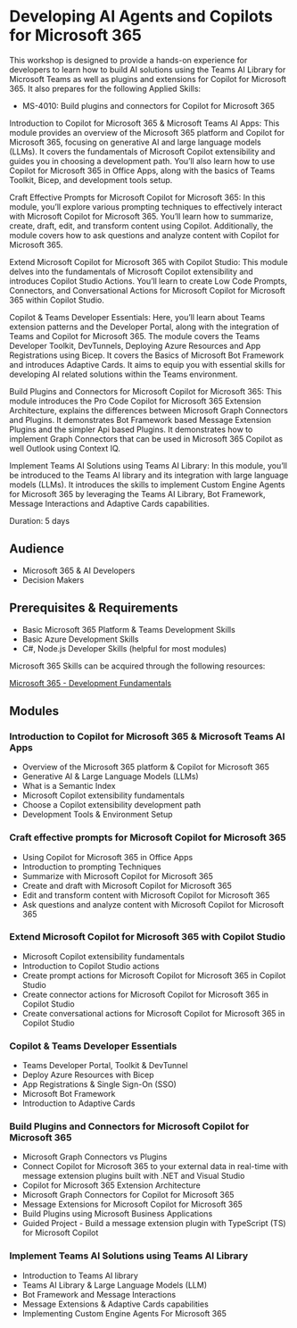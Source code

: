 # Developing AI Agents and Copilots for Microsoft 365

This workshop is designed to provide a hands-on experience for developers to learn how to build AI solutions using the Teams AI Library for Microsoft Teams as well as plugins and extensions for Copilot for Microsoft 365. It also prepares for the following Applied Skills:

- MS-4010: Build plugins and connectors for Copilot for Microsoft 365

Introduction to Copilot for Microsoft 365 & Microsoft Teams AI Apps:
This module provides an overview of the Microsoft 365 platform and Copilot for Microsoft 365, focusing on generative AI and large language models (LLMs). It covers the fundamentals of Microsoft Copilot extensibility and guides you in choosing a development path. You’ll also learn how to use Copilot for Microsoft 365 in Office Apps, along with the basics of Teams Toolkit, Bicep, and development tools setup.

Craft Effective Prompts for Microsoft Copilot for Microsoft 365:
In this module, you’ll explore various prompting techniques to effectively interact with Microsoft Copilot for Microsoft 365. You’ll learn how to summarize, create, draft, edit, and transform content using Copilot. Additionally, the module covers how to ask questions and analyze content with Copilot for Microsoft 365.

Extend Microsoft Copilot for Microsoft 365 with Copilot Studio:
This module delves into the fundamentals of Microsoft Copilot extensibility and introduces Copilot Studio Actions. You’ll learn to create Low Code Prompts, Connectors, and Conversational Actions for Microsoft Copilot for Microsoft 365 within Copilot Studio. 

Copilot & Teams Developer Essentials:
Here, you’ll learn about Teams extension patterns and the Developer Portal, along with the integration of Teams and Copilot for Microsoft 365. The module covers the Teams Developer Toolkit, DevTunnels, Deploying Azure Resources and App Registrations using Bicep. It covers the Basics of Microsoft Bot Framework and introduces Adaptive Cards. It aims to equip you with essential skills for developing AI related solutions within the Teams environment.

Build Plugins and Connectors for Microsoft Copilot for Microsoft 365:
This module introduces the Pro Code Copilot for Microsoft 365 Extension Architecture, explains the differences between Microsoft Graph Connectors and Plugins. It demonstrates Bot Framework based Message Extension Plugins and the simpler Api based Plugins. It demonstrates how to implement Graph Connectors that can be used in Microsoft 365 Copilot as well Outlook using Context IQ. 

Implement Teams AI Solutions using Teams AI Library:
In this module, you’ll be introduced to the Teams AI library and its integration with large language models (LLMs). It introduces the skills to implement Custom Engine Agents for Microsoft 365 by leveraging the Teams AI Library, Bot Framework, Message Interactions and Adaptive Cards capabilities.

Duration: 5 days

## Audience

- Microsoft 365 & AI Developers 
- Decision Makers

## Prerequisites & Requirements

- Basic Microsoft 365 Platform & Teams Development Skills
- Basic Azure Development Skills
- C#, Node.js Developer Skills (helpful for most modules)

Microsoft 365 Skills can be acquired through the following resources:

[Microsoft 365 - Development Fundamentals](http://<URL_TO_CLASS>)

## Modules

### Introduction to Copilot for Microsoft 365 & Microsoft Teams AI Apps

- Overview of the Microsoft 365 platform & Copilot for Microsoft 365
- Generative AI & Large Language Models (LLMs)
- What is a Semantic Index
- Microsoft Copilot extensibility fundamentals
- Choose a Copilot extensibility development path
- Development Tools & Environment Setup

### Craft effective prompts for Microsoft Copilot for Microsoft 365

- Using Copilot for Microsoft 365 in Office Apps 
- Introduction to prompting Techniques
- Summarize with Microsoft Copilot for Microsoft 365
- Create and draft with Microsoft Copilot for Microsoft 365
- Edit and transform content with Microsoft Copilot for Microsoft 365
- Ask questions and analyze content with Microsoft Copilot for Microsoft 365

### Extend Microsoft Copilot for Microsoft 365 with Copilot Studio

- Microsoft Copilot extensibility fundamentals
- Introduction to Copilot Studio actions
- Create prompt actions for Microsoft Copilot for Microsoft 365 in Copilot Studio
- Create connector actions for Microsoft Copilot for Microsoft 365 in Copilot Studio
- Create conversational actions for Microsoft Copilot for Microsoft 365 in Copilot Studio

### Copilot & Teams Developer Essentials

- Teams Developer Portal, Toolkit & DevTunnel
- Deploy Azure Resources with Bicep
- App Registrations & Single Sign-On (SSO)
- Microsoft Bot Framework
- Introduction to Adaptive Cards

### Build Plugins and Connectors for Microsoft Copilot for Microsoft 365

- Microsoft Graph Connectors vs Plugins
- Connect Copilot for Microsoft 365 to your external data in real-time with message extension plugins built with .NET and Visual Studio
- Copilot for Microsoft 365 Extension Architecture
- Microsoft Graph Connectors for Copilot for Microsoft 365
- Message Extensions for Microsoft Copilot for Microsoft 365
- Build Plugins using Microsoft Business Applications
- Guided Project - Build a message extension plugin with TypeScript (TS) for Microsoft Copilot

### Implement Teams AI Solutions using Teams AI Library

- Introduction to Teams AI library
- Teams AI Library & Large Language Models (LLM)
- Bot Framework and Message Interactions
- Message Extensions & Adaptive Cards capabilities
- Implementing Custom Engine Agents For Microsoft 365
